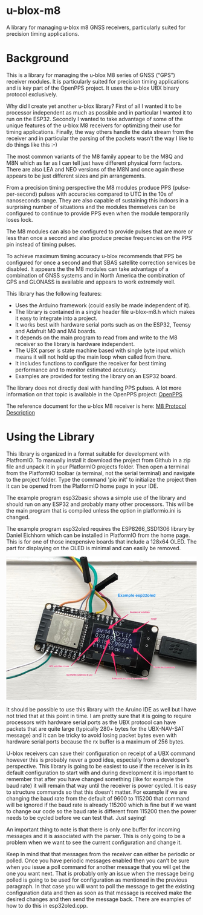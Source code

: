 # u-blox-m8
A library for managing u-blox m8 GNSS receivers, particularly suited for precision timing applications.

# Background
This is a library for managing the u-blox M8 series of GNSS (“GPS”) receiver modules. It is particularly suited for precision timing applications and is key part of the OpenPPS project. It uses the u-blox UBX binary protocol exclusively.

Why did I create yet another u-blox library? First of all I wanted it to be processor independent as much as possible and in particular I wanted it to run on the ESP32. Secondly I wanted to take advantage of some of the unique features of the u-blox M8 receivers for optimizing their use for timing applications. Finally, the way others handle the data stream from the receiver and in particular the parsing of the packets wasn't the way I like to do things like this :-)

The most common variants of the M8 family appear to be the M8Q and M8N which as far as I can tell just have different physical form factors. There are also LEA and NEO versions of the M8N and once again these appears to be just different sizes and pin arrangements.

From a precision timing perspective the M8 modules produce PPS (pulse-per-second) pulses with accuracies compared to UTC in the 10s of nanoseconds range. They are also capable of sustaining this indoors in a surprising number of situations and the modules themselves can be configured to continue to provide PPS even when the module temporarily loses lock.

The M8 modules can also be configured to provide pulses that are more or less than once a second and also produce precise frequencies on the PPS pin instead of timing pulses.

To achieve maximum timing accuracy u-blox recommends that PPS be configured for once a second and that SBAS satellite correction services be disabled. It appears the the M8 modules can take advantage of a combination of GNSS systems and in North America the combination of GPS and GLONASS is available and appears to work extremely well.

This library has the following features:

* Uses the Arduino framework (could easily be made independent of it).
* The library is contained in a single header file u-blox-m8.h which makes it easy to integrate into a project.
* It works best with hardware serial ports such as on the ESP32, Teensy and Adafruit M0 and M4 boards.
* It depends on the main program to read from and write to the M8 receiver so the library is hardware independent.
* The UBX parser is state machine based with single byte input which means it will not hold up the main loop when called from there.
* It includes functions to configure the receiver for best timing performance and to monitor estimated accuracy.
* Examples are provided for testing the library on an ESP32 board.

The library does not directly deal with handling PPS pulses. A lot more information on that topic is available in the OpenPPS project: [OpenPPS](https://www.rocketmanrc/OpenPPS.html)

The reference document for the u-blox M8 receiver is here: [M8 Protocol Description](https://www.u-blox.com/sites/default/files/products/documents/u-blox8-M8_ReceiverDescrProtSpec_(UBX-13003221)_Public.pdf)

# Using the Library

This library is organized in a format suitable for development with PlatfromIO. To manually install it download the project from Github in a zip file and unpack it in your PlatformIO projects folder. Then open a terminal from the PlatformIO toolbar (a terminal, not the serial terminal) and navigate to the project folder. Type the command 'pio init' to initialize the project then it can be opened from the PlatformIO home page in your IDE.

The example program esp32basic shows a simple use of the library and should run on any ESP32 and probably many other processors. This will be the main program that is compiled unless the option in platformio.ini is changed.

The example program esp32oled requires the ESP8266_SSD1306 library by Daniel Eichhorn which can be installed in PlatformIO from the home page. This is for one of those inexpensive boards that include a 128x64 OLED. The part for displaying on the OLED is minimal and can easily be removed.

![Photo](docs/images/esp32oled.jpg)

It should be possible to use this library with the Aruino IDE as well but I have not tried that at this point in time. I am pretty sure that it is going to require processors with hardware serial ports as the UBX protocol can have packets that are quite large (typically 280+ bytes for the UBX-NAV-SAT message) and it can be tricky to avoid losing packet bytes even with hardware serial ports because the rx buffer is a maximum of 256 bytes.

U-blox receivers can save their configuration on receipt of a UBX command however this is probably never a good idea, especially from a developer’s perspective. This library is going to be easiest to use if the receiver is in its default configuration to start with and during development it is important to remember that after you have changed something (like for example the baud rate) it will remain that way until the receiver is power cycled. It is easy to structure commands so that this doesn’t matter. For example if we are changing the baud rate from the default of 9600 to 115200 that command will be ignored if the baud rate is already 115200 which is fine but if we want to change our code so the baud rate is different from 115200 then the power needs to be cycled before we can test that. Just saying!

An important thing to note is that there is only one buffer for incoming messages and it is associated with the parser. This is only going to be a problem when we want to see the current configuration and change it.

Keep in mind that that messages from the receiver can either be periodic or polled. Once you have periodic messages enabled then you can’t be sure when you issue a poll command for another message that you will get the one you want next. That is probably only an issue when the message being polled is going to be used for configuration as mentioned in the previous paragraph. In that case you will want to poll the message to get the existing configuration data and then as soon as that message is received make the desired changes and then send the message back. There are examples of how to do this in esp32oled.cpp.
